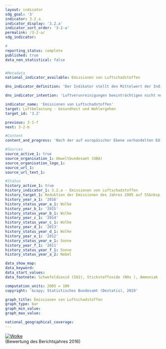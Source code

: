 ```yaml
---                   
layout: indicator                   
sdg_goal: '3'                   
indicator: 3.2.a                   
indicator_display: '3.2.a'                   
indicator_sort_order: '3-2-a'                   
permalink: /3-2-a/                   
sdg_indicator:                    

#                   
reporting_status: complete                   
published: true                   
data_non_statistical: false                   


#Metadata                   
national_indicator_available: Emissionen von Luftschadstoffen                   

dns_indicator_definition: 'Der Indikator stellt den Mittelwert der Indizes der nationalen Emissionen der fünf Luftschadstoffe Schwefeldioxid (SO<sub>2</sub>), Stickstoffoxid (NO<sub>x</sub>), Ammoniak (NH<sub>3</sub>), flüchtige organische Verbindungen (NMVOC) und Feinstaub (PM<sub>2,5</sub>) dar.'                   

dns_indicator_intention: 'Luftverunreinigungen beeinträchtigen nicht nur die Gesundheit der Menschen, sondern auch Ökosysteme und Artenvielfalt. Die Emissionen von Luftschadstoffen sollen daher bis zum Jahr 2030 um 45&nbsp;% gegenüber dem Jahr 2005 sinken. Um die Entwicklung sowohl gesundheitlicher als auch ökosystemischer Belastungen abbilden zu können, wurden die in Deutschland freigesetzten Emissionen von SO<sub>2</sub>, NO<sub>x</sub>, NH<sub>3</sub>, NMVOC und PM<sub>2,5</sub> zu einem Indikator zusammengefasst.'                   

indicator_name: 'Emissionen von Luftschadstoffen'                   
target: Luftbelastung - Gesundheit und Wohlergehen                   
target_id: '3.2'                   

previous: 3-1-f                   
next: 3-2-b                   

#Content                    
content_and_progress: 'Nach der auf europäischer Ebene verhandelten EU-Richtlinie zu Emissionsminderungsverpflichtungen (NEC-Richtlinie) soll Deutschland den Ausstoß der einzelnen Luftschadstoffe bis 2030 wie folgt reduzieren: Schwefeldioxid um 58&nbsp;%, Stickstoffoxid um 65&nbsp;%, Ammoniak um 29&nbsp;%, flüchtige organische Verbindungen um 28&nbsp;% und Feinstaub um 43&nbsp;%. Darauf basierend wurde vom Umweltbundesamt als Zielwert ein ungewichtetes, arithmetisches Mittel der einzelnen Reduktionen der genannten Luftschadstoffe errechnet. Die Veränderungsraten der einzelnen Luftschadstoffe werden gleichwertig miteinander verrechnet. Das bedeutet, dass unabhängig von den separaten Reduktionszielen aus der NEC-Richtlinie steigende Emissionen einzelner Schadstoffe bei diesem Indikator durch stärkere Eindämmung der Emissionen bei anderen Schadstoffen kompensiert werden können. <br><br>Die Daten werden jährlich vom Umweltbundesamt mittels verschiedener Quellen berechnet. Sie dienen als Basis für die Berichtspflicht nach der Genfer Luftreinhaltekonvention (CLRTAP) und der NEC-Richtlinie. Im Rahmen der Umweltökonomischen Gesamtrechnungen des Statistischen Bundesamtes werden die Daten weiter aufbereitet. So werden die Emissionen unter anderem nach verschiedenen Produktionsbereichen und privaten Haushalten ausgewiesen. <br><br>Die Emissionen von Luftschadstoffen insgesamt gingen bis zum Jahr 2016 um 17,5&nbsp;% im Vergleich zu 2005 zurück. Damit entwickelte sich der Indikator zwar in die angestrebte Richtung, würde aber bei gleichbleibender Entwicklung das Ziel für 2030 verfehlen. Der Ausstoß der einzelnen Schadstoffe veränderte sich im Zeitraum 2005 bis 2016 in unterschiedlichem Maße. <br><br>Die Emissionen von flüchtigen organischen Verbindungen (NMVOC), welche vornehmlich beim industriellen Gebrauch von Lösungsmitteln entstehen, konnten im angegebenen Zeitraum mit 20,5&nbsp;% deutlich reduziert werden. Damit kann die angestrebte Reduktion um 28&nbsp;% bis 2030 erreicht werden. <br><br>Im angegebenen Zeitraum verringerten sich die Emissionen von Feinstaub (PM<sub>2,5</sub>) um 25,3&nbsp;%. Bei Fortsetzung der durchschnittlichen jährlichen Entwicklung würde das angestrebte Reduktionsziel erreicht werden. Der größte Teil der Feinstaubemissionen mit 26,4&nbsp;% stammte von Haushalten und Kleinverbrauchern und entstand insbesondere bei der Wärmeerzeugung. Auf den Verkehr entfielen im selben Jahr 24,8&nbsp;% der Feinstaubemissionen. <br><br>Die Emissionen von Stickstoffoxiden (NO<sub>x</sub>) verminderten sich bis 2016 um 22,9&nbsp;% und damit in die angestrebte Richtung. Die durchschnittliche Reduktion der letzten Jahre würde jedoch nicht reichen, um das gesetzte Ziel zu erreichen. Der Hauptanteil an Stickstoffoxiden wurde 2016 vor allem im Verkehr und in der Energiewirtschaft emittiert. <br><br>Die Emissionen von Schwefeldioxid (SO<sub>2</sub>), welche hauptsächlich in der Energiewirtschaft entstehen, sind im betrachteten Zeitraum um 24,8&nbsp;% gesunken. Diese Emissionen entwickelten sich zwar in die angestrebte Richtung, die durchschnittliche Reduktion der letzten Jahre würde jedoch auch hier nicht reichen, um das gesetzte Ziel zu erreichen. <br><br>Die Emissionen von Ammoniak (NH<sub>3</sub>) stiegen im Zeitraum von 2005 bis 2016 nach längerer Stagnation um insgesamt 6,0&nbsp;% und haben sich damit entgegen der gewünschten Richtung entwickelt. Der Anstieg ist maßgeblich auf die Ausbringung der Gärreste aus der Vergärung von Energiepflanzen zurückzuführen. Nach Berechnungen des  Umweltbundesamtes stammten 95,0&nbsp;% aller inländischen Ammoniakemissionen im Jahr 2016 aus der landwirtschaftlichen Produktion, insbesondere der Tierhaltung.'                   

#Sources
source_active_1: true                           
source_organisation_1: Umweltbundesamt (UBA)                           
source_organisation_logo_1:                            
source_url_1:                            
source_url_text_1:                            

#Status                   
history_active_1: true                   
history_indicator_1: 3.2.a - Emissionen von Luftschadstoffen                   
history_target_1: Reduktion der Emissionen des Jahres 2005 auf 55&nbsp;% bis 2030
history_year_a_1: '2016'                           
history_status_year_a_1: Wolke
history_year_b_1: '2015'                           
history_status_year_b_1: Wolke
history_year_c_1: '2014'                           
history_status_year_c_1: Wolke
history_year_d_1: '2013'                           
history_status_year_d_1: Wolke
history_year_e_1: '2012'                           
history_status_year_e_1: Sonne
history_year_f_1: '2011'                           
history_status_year_f_1: Sonne
history_status_year_a_2: Nebel

data_show_map:                    
data_keyword:                    
data_start_values:                    
data_footnote: Schwefeldioxid (SO2), Stickstoffoxide (NOx ), Ammoniak (NH3), flüchtige organische Verbindungen (NMVOC) und Feinstaub (PM2,5), gemittelter Index der Messzahlen.                   

computation_units: 2005 = 100                   
copyright: '&copy; Statistisches Bundesamt (Destatis), 2019'                   

graph_title: Emissionen von Luftschadstoffen                   
graph_type: bar                   
graph_min_value:                    
graph_max_value:                    

national_geographical_coverage:                    
---
```

<div>                           
  <div class="my-header">                           
    <a href="https://nachhaltige-entwicklung-deutschland.github.io/open-sdg-site-starter/status/"><img src="https://g205sdgs.github.io/sdg-indicators/public/Wettersymbole/Wolke.png" alt="Wolke" />                           
    </a>                           
  </div>
  <div class="my-header-note">
    <span>(Bewertung des Berichtsjahres 2016)</span>
  </div>                           
</div>